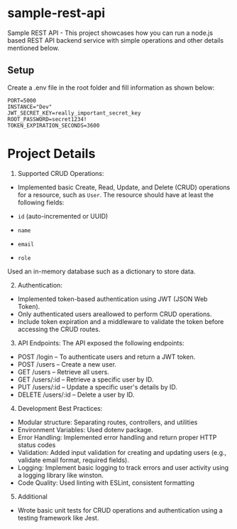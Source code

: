 # sample-rest-api
Sample REST API - This project showcases how you can run a node.js based REST API backend service with simple operations and other details mentioned below.

## Setup

Create a .env file in the root folder and fill information as shown below:
```
PORT=5000
INSTANCE="Dev"
JWT_SECRET_KEY=really_important_secret_key
ROOT_PASSWORD=secret1234!
TOKEN_EXPIRATION_SECONDS=3600
```

# Project Details

1. Supported CRUD Operations:
  - Implemented basic Create, Read, Update, and Delete (CRUD) operations for a resource, such as `User`. The resource should have at least the following fields:

- `id` (auto-incremented or UUID)
- `name`
- `email`
- `role`

Used an in-memory database such as a dictionary to store data.

2. Authentication:
  - Implemented token-based authentication using JWT (JSON Web Token).
  - Only authenticated users areallowed to perform CRUD operations.
  - Include token expiration and a middleware to validate the token before accessing the CRUD routes.

3. API Endpoints:
  The API exposed the following endpoints:
  - POST /login – To authenticate users and return a JWT token.
  - POST /users – Create a new user.
  - GET /users – Retrieve all users.
  - GET /users/:id – Retrieve a specific user by ID.
  - PUT /users/:id – Update a specific user's details by ID.
  - DELETE /users/:id – Delete a user by ID.

4. Development Best Practices:
  - Modular structure: Separating routes, controllers, and utilities
  - Environment Variables: Used dotenv package.
  - Error Handling: Implemented error handling and return proper HTTP status codes
  - Validation: Added input validation for creating and updating users (e.g., validate email format, required fields).
  - Logging: Implement basic logging to track errors and user activity using a logging library like winston.
  - Code Quality: Used linting with ESLint, consistent formatting

5. Additional
  - Wrote basic unit tests for CRUD operations and authentication using a testing framework like Jest.